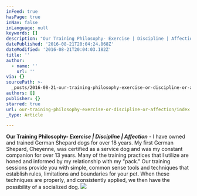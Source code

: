 ```yaml
---
inFeed: true
hasPage: true
inNav: false
inLanguage: null
keywords: []
description: "Our Training Philosophy- Exercise | Discipline | Affection -\_I have owned and trained German Shepard dogs for over 18 years. My first German Shepard, Cheyenne, was certified as a service dog and was my constant companion for over 13 years. Many of the training practices that I utilize are honed and informed by my relationship with my “pack.” Our training sessions provide you with simple, common sense tools and techniques that establish rules, limitations and boundaries for your pet. When these techniques are properly, and consistently applied, we then have the possibility of a socialized dog."
datePublished: '2016-08-21T20:04:24.868Z'
dateModified: '2016-08-21T20:04:03.182Z'
title: ''
author:
  - name: ''
    url: ''
via: {}
sourcePath: >-
  _posts/2016-08-21-our-training-philosophy-exercise-or-discipline-or-affection.md
authors: []
publisher: {}
starred: true
url: our-training-philosophy-exercise-or-discipline-or-affection/index.html
_type: Article

---
```

**Our Training Philosophy- _Exercise | Discipline | Affection_** - I have owned and trained German Shepard dogs for over 18 years. My first German Shepard, Cheyenne, was certified as a service dog and was my constant companion for over 13 years. Many of the training practices that I utilize are honed and informed by my relationship with my "pack." Our training sessions provide you with simple, common sense tools and techniques that establish rules, limitations and boundaries for your pet. When these techniques are properly, and consistently applied, we then have the possibility of a socialized dog.
![](https://the-grid-user-content.s3-us-west-2.amazonaws.com/ccd47e08-4df7-4b68-bd2d-68b8e5cc9551.jpg)